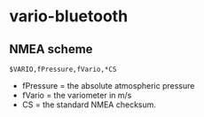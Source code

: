 # vario-bluetooth

 

## NMEA scheme

```
$VARIO,fPressure,fVario,*CS 
```
* fPressure = the absolute atmospheric pressure
* fVario = the variometer in m/s 
* CS = the standard NMEA checksum. 
